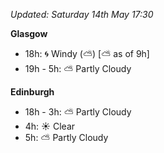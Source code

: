 *Updated: Saturday 14th May 17:30*

**Glasgow**

* 18h: :cyclone: Windy (:partly_sunny:) [:partly_sunny: as of 9h]
* 19h - 5h: :partly_sunny: Partly Cloudy

**Edinburgh**

* 18h - 3h: :partly_sunny: Partly Cloudy
* 4h: :sunny: Clear
* 5h: :partly_sunny: Partly Cloudy
